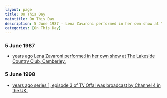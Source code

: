 ```yaml
---
layout: page
title: On This Day
maintitle: On This Day
description: 5 June 1987 - Lena Zavaroni performed in her own show at The Lakeside Country Club, Camberley. 5 June 1998 - Series 1, episode 3 of TV Offal was broadcast by Channel 4 in the UK.
categories: [On This Day]
---
```


### 5 June 1987
* [<span id="age1"></span> years ago Lena Zavaroni performed in her own show at The Lakeside Country Club, Camberley.](/theatre/the%20lena%20zavaroni%20show/1987/06/05/the-lena-zavaroni-show.html)

### 5 June 1998
* [<span id="age2"></span> years ago series 1, episode 3 of TV Offal was broadcast by Channel 4 in the UK.](/channel%204/1998/06/05/tv-offal.html)

<!-- Script for calculating number of years ago -->
<script>
var dob = '19870605';
var year = Number(dob.substr(0, 4));
var month = Number(dob.substr(4, 2)) - 1;
var day = Number(dob.substr(6, 2));
var today = new Date();
var age1 = today.getFullYear() - year;
if (today.getMonth() < month || (today.getMonth() == month && today.getDate() < day)) {
age1--;
}
document.getElementById("age1").innerHTML=age1;

var dob = '19980605';
var year = Number(dob.substr(0, 4));
var month = Number(dob.substr(4, 2)) - 1;
var day = Number(dob.substr(6, 2));
var today = new Date();
var age2 = today.getFullYear() - year;
if (today.getMonth() < month || (today.getMonth() == month && today.getDate() < day)) {
age2--;
}
document.getElementById("age2").innerHTML=age2;
</script>

